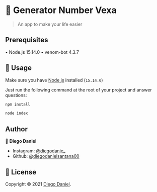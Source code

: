 # 📱 Generator Number Vexa

> An app to make your life easier

## Prerequisites
  • Node.js 15.14.0
  • venom-bot 4.3.7

## 🚀 Usage

Make sure you have [Node.js]([https://docs.flutter.dev/get-started/install](https://nodejs.org/pt-br/download)) installed (`15.14.0`)

Just run the following command at the root of your project and answer questions:

```sh
npm install
```

```sh
node index
```

## Author
👤 **Diego Daniel**
- Instagram: [@diegodanie_](https://instagram.com/diegodanie_)
- Github: [@diegodanielsantana00](https://github.com/diegodanielsantana00)

## 📝 License
Copyright © 2021 [Diego Daniel](https://github.com/diegodanielsantana00).<br />

